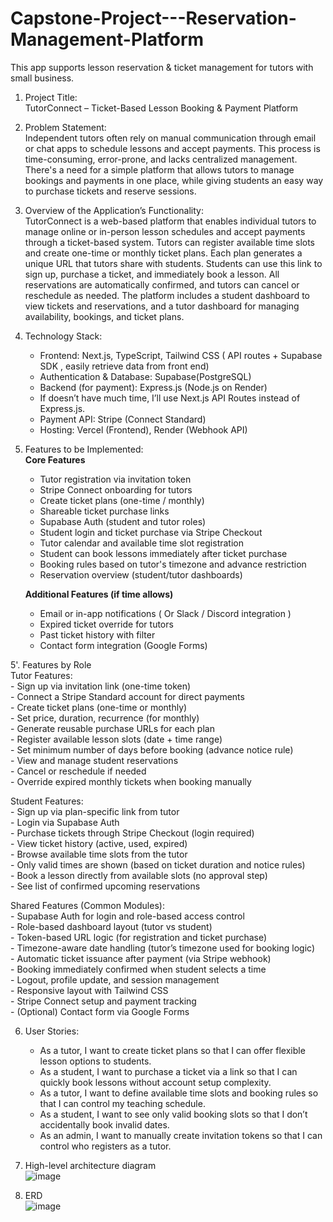 # Capstone-Project---Reservation-Management-Platform

This app supports lesson reservation &amp; ticket management for tutors with small business.

1. Project Title:  
   TutorConnect – Ticket-Based Lesson Booking & Payment Platform

2. Problem Statement:  
   Independent tutors often rely on manual communication through email or chat apps to schedule lessons and accept payments. This process is time-consuming, error-prone, and lacks centralized management. There's a need for a simple platform that allows tutors to manage bookings and payments in one place, while giving students an easy way to purchase tickets and reserve sessions.

3. Overview of the Application’s Functionality:  
   TutorConnect is a web-based platform that enables individual tutors to manage online or in-person lesson schedules and accept payments through a ticket-based system. Tutors can register available time slots and create one-time or monthly ticket plans. Each plan generates a unique URL that tutors share with students. Students can use this link to sign up, purchase a ticket, and immediately book a lesson. All reservations are automatically confirmed, and tutors can cancel or reschedule as needed. The platform includes a student dashboard to view tickets and reservations, and a tutor dashboard for managing availability, bookings, and ticket plans.

4. Technology Stack:

   - Frontend: Next.js, TypeScript, Tailwind CSS ( API routes + Supabase SDK , easily retrieve data from front end)
   - Authentication & Database: Supabase(PostgreSQL)
   - Backend (for payment): Express.js (Node.js on Render)

   * If doesn’t have much time, I’ll use Next.js API Routes instead of Express.js.

   - Payment API: Stripe (Connect Standard)
   - Hosting: Vercel (Frontend), Render (Webhook API)

5. Features to be Implemented:  
   **Core Features**

   - Tutor registration via invitation token
   - Stripe Connect onboarding for tutors
   - Create ticket plans (one-time / monthly)
   - Shareable ticket purchase links
   - Supabase Auth (student and tutor roles)
   - Student login and ticket purchase via Stripe Checkout
   - Tutor calendar and available time slot registration
   - Student can book lessons immediately after ticket purchase
   - Booking rules based on tutor's timezone and advance restriction
   - Reservation overview (student/tutor dashboards)

   **Additional Features (if time allows)**

   - Email or in-app notifications ( Or Slack / Discord integration )
   - Expired ticket override for tutors
   - Past ticket history with filter
   - Contact form integration (Google Forms)

5'. Features by Role  
  Tutor Features:  
    - Sign up via invitation link (one-time token)  
    - Connect a Stripe Standard account for direct payments  
    - Create ticket plans (one-time or monthly)  
    - Set price, duration, recurrence (for monthly)  
    - Generate reusable purchase URLs for each plan  
    - Register available lesson slots (date + time range)  
    - Set minimum number of days before booking (advance notice rule)  
    - View and manage student reservations  
    - Cancel or reschedule if needed  
    - Override expired monthly tickets when booking manually  
      
  Student Features:  
    - Sign up via plan-specific link from tutor  
    - Login via Supabase Auth  
    - Purchase tickets through Stripe Checkout (login required)  
    - View ticket history (active, used, expired)  
    - Browse available time slots from the tutor  
    - Only valid times are shown (based on ticket duration and notice rules)  
    - Book a lesson directly from available slots (no approval step)  
    - See list of confirmed upcoming reservations  
  
  Shared Features (Common Modules):  
    - Supabase Auth for login and role-based access control  
    - Role-based dashboard layout (tutor vs student)  
    - Token-based URL logic (for registration and ticket purchase)  
    - Timezone-aware date handling (tutor’s timezone used for booking logic)  
    - Automatic ticket issuance after payment (via Stripe webhook)  
    - Booking immediately confirmed when student selects a time  
    - Logout, profile update, and session management  
    - Responsive layout with Tailwind CSS  
    - Stripe Connect setup and payment tracking  
    - (Optional) Contact form via Google Forms  
      
6. User Stories:
   - As a tutor, I want to create ticket plans so that I can offer flexible lesson options to students.
   - As a student, I want to purchase a ticket via a link so that I can quickly book lessons without account setup complexity.
   - As a tutor, I want to define available time slots and booking rules so that I can control my teaching schedule.
   - As a student, I want to see only valid booking slots so that I don’t accidentally book invalid dates.
   - As an admin, I want to manually create invitation tokens so that I can control who registers as a tutor.

7. High-level architecture diagram  
![image](https://github.com/user-attachments/assets/f26571b0-9d11-4d1f-8c2d-1383fab9b08c)

8. ERD  
![image](https://github.com/user-attachments/assets/f4191baa-8284-4bd8-95c8-86894daac846)


